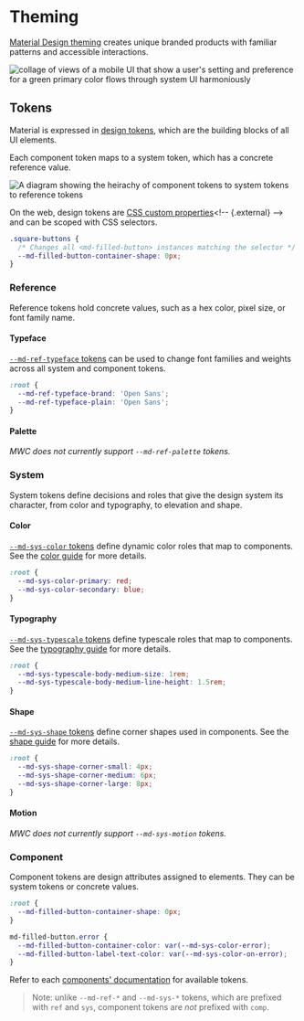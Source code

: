 <!-- catalog-only-start --><!-- ---
name: Material Theming
title: Theming
order: 1
-----><!-- catalog-only-end -->

# Theming

<!-- go/mwc-theming -->

<!--*
# Document freshness: For more information, see go/fresh-source.
freshness: { owner: 'lizmitchell' reviewed: '2025-05-20' }
tag: 'docType:concepts'
*-->

<!-- [TOC] -->

[Material Design theming](https://m3.material.io/foundations/customization)<!-- {.external} -->
creates unique branded products with familiar patterns and accessible
interactions.

![collage of views of a mobile UI that show a user's setting and preference for
a green primary color flows through system UI
harmoniously](images/theming.webp "A user-generated color scheme can flow through apps that use a custom theme.")

## Tokens

Material is expressed in
[design tokens](https://m3.material.io/foundations/design-tokens/overview)<!-- {.external} -->,
which are the building blocks of all UI elements.

Each component token maps to a system token, which has a concrete reference
value.

![A diagram showing the heirachy of component tokens to system tokens to
reference
tokens](images/token-types.webp "The relationship between reference, system, and component tokens.")

On the web, design tokens are
[CSS custom properties](https://developer.mozilla.org/en-US/docs/Web/CSS/--*)<!-- {.external} -->
and can be scoped with CSS selectors.

```css
.square-buttons {
  /* Changes all <md-filled-button> instances matching the selector */
  --md-filled-button-container-shape: 0px;
}
```

### Reference

Reference tokens hold concrete values, such as a hex color, pixel size, or font
family name.

#### Typeface

[`--md-ref-typeface` tokens](typography.md#typeface) can be used to change font
families and weights across all system and component tokens.

```css
:root {
  --md-ref-typeface-brand: 'Open Sans';
  --md-ref-typeface-plain: 'Open Sans';
}
```

#### Palette

*MWC does not currently support `--md-ref-palette` tokens.*

### System

System tokens define decisions and roles that give the design system its
character, from color and typography, to elevation and shape.

#### Color

[`--md-sys-color` tokens](color.md#tokens) define dynamic color roles that map
to components. See the [color guide](color.md) for more details.

```css
:root {
  --md-sys-color-primary: red;
  --md-sys-color-secondary: blue;
}
```

#### Typography

[`--md-sys-typescale` tokens](typography.md#typescale) define typescale roles
that map to components. See the [typography guide](typography.md) for more
details.

```css
:root {
  --md-sys-typescale-body-medium-size: 1rem;
  --md-sys-typescale-body-medium-line-height: 1.5rem;
}
```

#### Shape

[`--md-sys-shape` tokens](shape.md#tokens) define corner shapes used in
components. See the [shape guide](shape.md) for more details.

```css
:root {
  --md-sys-shape-corner-small: 4px;
  --md-sys-shape-corner-medium: 6px;
  --md-sys-shape-corner-large: 8px;
}
```

#### Motion

*MWC does not currently support `--md-sys-motion` tokens.*

### Component

Component tokens are design attributes assigned to elements. They can be system
tokens or concrete values.

```css
:root {
  --md-filled-button-container-shape: 0px;
}

md-filled-button.error {
  --md-filled-button-container-color: var(--md-sys-color-error);
  --md-filled-button-label-text-color: var(--md-sys-color-on-error);
}
```

Refer to each [components' documentation](../components/) for available tokens.

> Note: unlike `--md-ref-*` and `--md-sys-*` tokens, which are prefixed with
> `ref` and `sys`, component tokens are *not* prefixed with `comp`.

